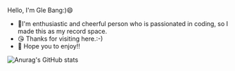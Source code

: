 Hello, I'm Gle Bang:)😄
- 💪I'm enthusiastic and cheerful person who is passionated in coding, so I made this as my record space.
- 😘 Thanks for visiting here.:-)
- 🤩 Hope you to enjoy!!


![Anurag's GitHub stats](https://github-readme-stats.vercel.app/api?username=Gwithjoy&show_icons=true&theme=radical)
